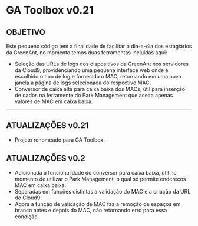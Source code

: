 # **GA Toolbox v0.21**

## **OBJETIVO**

Este pequeno código tem a finalidade de facilitar o dia-a-dia dos estagiários da GreenAnt, no momento temos duas ferramentas incluídas aqui:

- Seleção das URLs de logs dos dispositivos da GreenAnt nos servidores da Cloud9, providenciando uma pequena interface web onde é escolhido o tipo de log e fornecido o MAC, retornando em uma nova janela a página de logs selecionada do respectivo MAC.
- Conversor de caixa alta para caixa baixa dos MACs, útil para inserção de dados na ferramente do Park Management que aceita apenas valores de MAC em caixa baixa.

---

## **ATUALIZAÇÕES v0.21**

- Projeto renomeado para GA Toolbox.

## **ATUALIZAÇÕES v0.2**

- Adicionada a funcionalidade do conversor para caixa baixa, útil no momento de utilizar o Park Management, o qual só permite endereços MAC em caixa baixa.
- Separadas em funções distintas a validação do MAC e a criação da URL do Cloud9
- Agora a função de validação de MAC faz a remoção de espaços em branco antes e depois do MAC, não retornando erro para essa condição.
